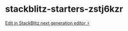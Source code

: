 # stackblitz-starters-zstj6kzr

[Edit in StackBlitz next generation editor ⚡️](https://stackblitz.com/~/github.com/firemoney81-naldon/stackblitz-starters-zstj6kzr)
